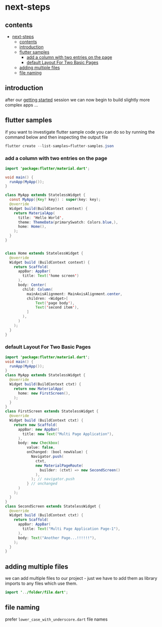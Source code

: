 # next-steps

## contents

- [next-steps](#next-steps)
  - [contents](#contents)
  - [introduction](#introduction)
  - [flutter samples](#flutter-samples)
    - [add a column with two entries on the page](#add-a-column-with-two-entries-on-the-page)
    - [default Layout For Two Basic Pages](#default-layout-for-two-basic-pages)
  - [adding multiple files](#adding-multiple-files)
  - [file naming](#file-naming)


## introduction

after our [getting started](getting-started.md) session we can now begin to build slightly more complex apps ...

## flutter samples

if you want to investigate flutter sample code you can do so by running the command below and then inspecting the output file

```java
flutter create --list-samples=flutter-samples.json
```


### add a column with two entries on the page

```java
import 'package:flutter/material.dart';

void main() {
  runApp(MyApp());
}

class MyApp extends StatelessWidget {
  const MyApp({Key? key}) : super(key: key);
  @override
  Widget build(BuildContext context) {
    return MaterialApp(
      title: 'Hello World',
      theme: ThemeData(primarySwatch: Colors.blue,),
      home: Home(),
    );
  }
}


class Home extends StatelessWidget {
  @override 
  Widget build (BuildContext context) {
    return Scaffold(
      appBar: AppBar(
        title: Text('home screen')
      ),
      body: Center(
        child: Column(
          mainAxisAlignment: MainAxisAlignment.center,
          children: <Widget>[
              Text('page body'),
              Text('second item'),
          ]
        ),
      )
    );
  }
}
```


### default Layout For Two Basic Pages

```java
import 'package:flutter/material.dart';
void main() {
  runApp(MyApp());
}
class MyApp extends StatelessWidget {
  @override
  Widget build(BuildContext ctxt) {
    return new MaterialApp(
      home: new FirstScreen(),
    );
  }
}
class FirstScreen extends StatelessWidget {
  @override
  Widget build (BuildContext ctxt) {
    return new Scaffold(
      appBar: new AppBar(
        title: new Text("Multi Page Application"),
      ),
      body: new Checkbox(
          value: false,
          onChanged: (bool newValue) {
            Navigator.push(
              ctxt,
              new MaterialPageRoute(
                builder: (ctxt) => new SecondScreen()
              ),
            ); // navigator.push
          } // onchanged
      )
    );
  }
}
class SecondScreen extends StatelessWidget {
  @override
  Widget build (BuildContext ctxt) {
    return Scaffold(
      appBar: AppBar(
        title: Text("Multi Page Application Page-1"),
      ),
      body: Text("Another Page...!!!!!!"),
    );
  }
}
```

## adding multiple files

we can add multiple files to our project - just we have to add them as library imports to any files which use them.

```java
import '../folder/file.dart';
```

## file naming

prefer `lower_case_with_underscore.dart` file names